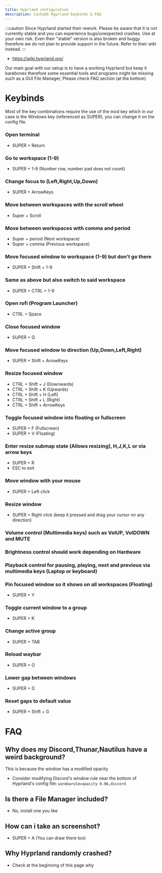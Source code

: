```yaml
---
title: Hyprland configuration
description: CachyOS Hyprland keybinds & FAQ
---
```



:::caution
Since Hyprland started their rework. Please be aware that it is not currently stable and you can experience bugs/unexpected crashes. Use at your own risk.
Even their "stable" version is also broken and buggy therefore we do not plan to provide support in the future. Refer to their wiki instead.
:::

*   https://wiki.hyprland.org/

Our main goal with our setup is to have a working Hyprland but keep it barebones therefore some essential tools and programs might be missing such as a GUI File Manager, Please check FAQ section (at the bottom)



# Keybinds

Most of the key combinations require the use of the mod key which in our case is the Windows key (referenced as SUPER),  you can change it on the config file.

### Open terminal

*   SUPER + Return

### Go to workspace (1-9)

* SUPER + 1-9 (Number row, number pad does not count)

### Change focus to (Left,Right,Up,Down) 

* SUPER + ArrowKeys

### Move between workspaces with the scroll wheel

* Super + Scroll

### Move between workspaces with comma and period

* Super + period (Next workspace)
* Super + comma (Previous workspace)

### Move focused window to workspace (1-9) but don't go there

* SUPER + Shift + 1-9

### Same as above but also switch to said workspace

* SUPER + CTRL + 1-9

### Open rofi (Program Launcher)

* CTRL + Space
  
### Close focused window

* SUPER + Q

### Move focused window to direction (Up,Down,Left,Right)

* SUPER + Shift + ArrowKeys

### Resize focused window

* CTRL + Shift + J (Downwards)
* CTRL + Shift + K (Upwards)
* CTRL + Shift + H (Left)
* CTRL + Shift + L (Right)
* CTRL + Shift + ArrowKeys

### Toggle focused window into floating or fullscreen

* SUPER + F (Fullscreen)
* SUPER + V (Floating)

### Enter resize submap state (Allows resizing), H,J,K,L or via arrow keys

* SUPER + R 
* ESC to exit

### Move window with your mouse

* SUPER + Left click

### Resize window

* SUPER + Right click (keep it pressed and drag your cursor on any direction)

### Volume control (Multimedia keys) such as VolUP, VolDOWN and MUTE

### Brightness control should work depending on Hardware

### Playback control for pausing, playing, next and previous via multimedia keys (Laptop or keyboard)

### Pin focused window so it shows on all workspaces (Floating)

* SUPER + Y

### Toggle current window to a group

* SUPER + K

### Change active group

* SUPER + TAB

### Reload waybar

* SUPER + O

### Lower gap between windows 

* SUPER + G 

### Reset gaps to default value

* SUPER + Shift + G


# FAQ

## Why does my Discord,Thunar,Nautilus have a weird background?
This is because the window has a modified opacity

* Consider modifying Discord's window rule near the bottom of Hyprland's config file:
   `windowrule=opacity 0.96,discord`

## Is there a File Manager included?

* No, install one you like

## How can i take an screenshot?

* SUPER + A (You can draw there too)

## Why Hyprland randomly crashed? 

* Check at the beginning of this page why
